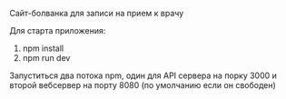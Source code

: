 Сайт-болванка для записи на прием к врачу

Для старта приложения:
1. npm install
2. npm run dev

Запуститься два потока npm, один для API сервера на порку 3000 и второй вебсервер на порту 8080 (по умолчанию если он свободен)
